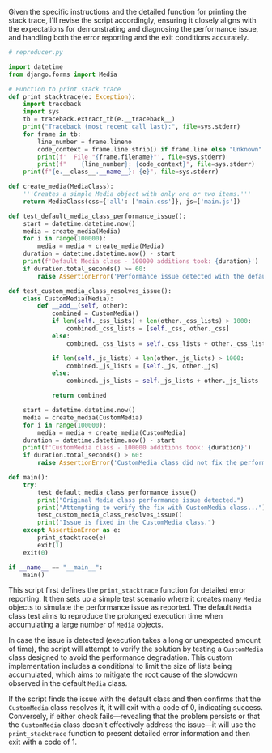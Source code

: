 Given the specific instructions and the detailed function for printing the stack trace, I'll revise the script accordingly, ensuring it closely aligns with the expectations for demonstrating and diagnosing the performance issue, and handling both the error reporting and the exit conditions accurately.

```python
# reproducer.py

import datetime
from django.forms import Media

# Function to print stack trace
def print_stacktrace(e: Exception):
    import traceback
    import sys
    tb = traceback.extract_tb(e.__traceback__)
    print("Traceback (most recent call last):", file=sys.stderr)
    for frame in tb:
        line_number = frame.lineno
        code_context = frame.line.strip() if frame.line else "Unknown"
        print(f'  File "{frame.filename}"', file=sys.stderr)
        print(f"    {line_number}: {code_context}", file=sys.stderr)
    print(f"{e.__class__.__name__}: {e}", file=sys.stderr)

def create_media(MediaClass):
    '''Creates a simple Media object with only one or two items.'''
    return MediaClass(css={'all': ['main.css']}, js=['main.js'])

def test_default_media_class_performance_issue():
    start = datetime.datetime.now()
    media = create_media(Media)
    for i in range(100000):
        media = media + create_media(Media)
    duration = datetime.datetime.now() - start
    print(f'Default Media class - 100000 additions took: {duration}')
    if duration.total_seconds() >= 60:
        raise AssertionError('Performance issue detected with the default Media class')

def test_custom_media_class_resolves_issue():
    class CustomMedia(Media):
        def __add__(self, other):
            combined = CustomMedia()
            if len(self._css_lists) + len(other._css_lists) > 1000:
                combined._css_lists = [self._css, other._css]
            else:
                combined._css_lists = self._css_lists + other._css_lists

            if len(self._js_lists) + len(other._js_lists) > 1000:
                combined._js_lists = [self._js, other._js]
            else:
                combined._js_lists = self._js_lists + other._js_lists

            return combined

    start = datetime.datetime.now()
    media = create_media(CustomMedia)
    for i in range(100000):
        media = media + create_media(CustomMedia)
    duration = datetime.datetime.now() - start
    print(f'CustomMedia class - 100000 additions took: {duration}')
    if duration.total_seconds() > 60:
        raise AssertionError('CustomMedia class did not fix the performance issue')

def main():
    try:
        test_default_media_class_performance_issue()
        print("Original Media class performance issue detected.")
        print("Attempting to verify the fix with CustomMedia class...")
        test_custom_media_class_resolves_issue()
        print("Issue is fixed in the CustomMedia class.")
    except AssertionError as e:
        print_stacktrace(e)
        exit(1)
    exit(0)

if __name__ == "__main__":
    main()
```

This script first defines the `print_stacktrace` function for detailed error reporting. It then sets up a simple test scenario where it creates many `Media` objects to simulate the performance issue as reported. The default `Media` class test aims to reproduce the prolonged execution time when accumulating a large number of `Media` objects. 

In case the issue is detected (execution takes a long or unexpected amount of time), the script will attempt to verify the solution by testing a `CustomMedia` class designed to avoid the performance degradation. This custom implementation includes a conditional to limit the size of lists being accumulated, which aims to mitigate the root cause of the slowdown observed in the default `Media` class.

If the script finds the issue with the default class and then confirms that the `CustomMedia` class resolves it, it will exit with a code of 0, indicating success. Conversely, if either check fails—revealing that the problem persists or that the `CustomMedia` class doesn't effectively address the issue—it will use the `print_stacktrace` function to present detailed error information and then exit with a code of 1.
